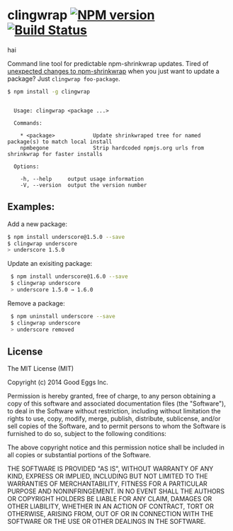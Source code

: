 clingwrap [![NPM version](https://badge.fury.io/js/clingwrap.png)](http://badge.fury.io/js/clingwrap) [![Build Status](https://travis-ci.org/goodeggs/clingwrap.png)](https://travis-ci.org/goodeggs/clingwrap)
==============

hai

Command line tool for predictable npm-shrinkwrap updates.  Tired of [unexpected changes to npm-shrinkwrap](https://github.com/npm/npm/issues/3581) when you just want to update a package?  Just `clingwrap foo-package`.

```sh
$ npm install -g clingwrap
```

```

  Usage: clingwrap <package ...>

  Commands:

    * <package>            Update shrinkwraped tree for named package(s) to match local install
    npmbegone              Strip hardcoded npmjs.org urls from shrinkwrap for faster installs

  Options:

    -h, --help     output usage information
    -V, --version  output the version number

```

Examples:
--------

Add a new package:
``` sh
$ npm install underscore@1.5.0 --save
$ clingwrap underscore
> underscore 1.5.0
```

Update an exisiting package:
``` sh
 $ npm install underscore@1.6.0 --save
 $ clingwrap underscore
 > underscore 1.5.0 → 1.6.0
```

Remove a package:
``` sh
 $ npm uninstall underscore --save
 $ clingwrap underscore
 > underscore removed
```

## License

The MIT License (MIT)

Copyright (c) 2014 Good Eggs Inc.

Permission is hereby granted, free of charge, to any person obtaining a copy of this software and associated documentation files (the "Software"), to deal in the Software without restriction, including without limitation the rights to use, copy, modify, merge, publish, distribute, sublicense, and/or sell copies of the Software, and to permit persons to whom the Software is furnished to do so, subject to the following conditions:

The above copyright notice and this permission notice shall be included in all copies or substantial portions of the Software.

THE SOFTWARE IS PROVIDED "AS IS", WITHOUT WARRANTY OF ANY KIND, EXPRESS OR IMPLIED, INCLUDING BUT NOT LIMITED TO THE WARRANTIES OF MERCHANTABILITY, FITNESS FOR A PARTICULAR PURPOSE AND NONINFRINGEMENT. IN NO EVENT SHALL THE AUTHORS OR COPYRIGHT HOLDERS BE LIABLE FOR ANY CLAIM, DAMAGES OR OTHER LIABILITY, WHETHER IN AN ACTION OF CONTRACT, TORT OR OTHERWISE, ARISING FROM, OUT OF OR IN CONNECTION WITH THE SOFTWARE OR THE USE OR OTHER DEALINGS IN THE SOFTWARE.
